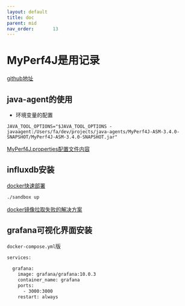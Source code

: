 ```yaml
---
layout: default
title: doc
parent: mid
nav_order:       13
---
```


# MyPerf4J是用记录

[github地址](https://github.com/LinShunKang/MyPerf4J)

## java-agent的使用

- 环境变量的配置

```shell
JAVA_TOOL_OPTIONS="$JAVA_TOOL_OPTIONS -javaagent:/Users/fa/dev/projects/java-agents/MyPerf4J-ASM-3.4.0-SNAPSHOT/MyPerf4J-ASM-3.4.0-SNAPSHOT.jar"
```

[MyPerf4J.properties配置文件内容](./java-agent/MyPerf4J.properties)

## influxdb安装

[docker快速部署](https://github.com/influxdata/sandbox.git)

```bash
./sandbox up
```

[docker镜像拉取失败的解决方案](https://github.com/183461750/docker-image-pusher/blob/70e22300d71cca30f14c4ab8e0a99cb9467734e2/README.md)

## grafana可视化界面安装

`docker-compose.yml`版

```bash
services:
  
  grafana:
    image: grafana/grafana:10.0.3
    container_name: grafana
    ports:
      - 3000:3000
    restart: always

```
